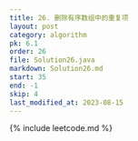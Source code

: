 ```yaml
---
title: 26. 删除有序数组中的重复项
layout: post
category: algorithm
pk: 6.1
order: 26
file: Solution26.java
markdown: Solution26.md
start: 35
end: -1
skip: 4
last_modified_at: 2023-08-15
---
```


{% include leetcode.md %}